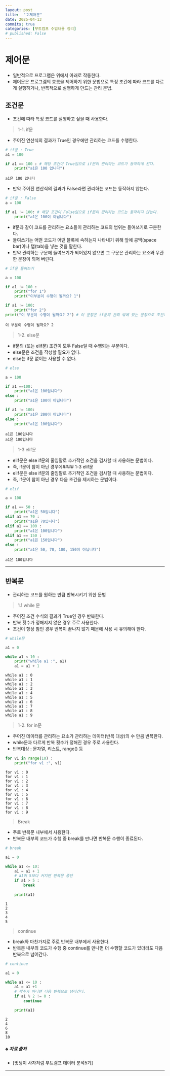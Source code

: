 ```yaml
---
layout: post
title:  "２제어문"
date: 2025-04-13
commits: true
categories: [부트캠프 수업내용 정리]
# published: False
---
```



제어문
=============
- 일반적으로 프로그램은 위에서 아래로 작동한다.
- 제어문은 프로그램의 흐름을 제어하기 위한 문법으로 특정 조건에 따라 코드를 다르게 실행하거나, 반복적으로 실행하게 만드는 관리 문법.

 조건문
---------
- 조건에 따라 특정 코드를 실행하고 싶을 때 사용한다.

> 1-1. if문
- 주어진 연산식의 결과가 True인 경우에만 관리하는 코드를 수행한다.


```python
# if문 : True
a1 = 100

if a1 == 100 : # 해당 조건이 True임으로 if문이 관리하는 코드가 동작하게 된다.
    print("a1은 100 입니다")
```

    a1은 100 입니다


- 만약 주어진 연산식의 결과가 False라면 관리하는 코드는 동작하지 않는다.


```python
# if문 : False
a = 100

if a1 != 100: # 해당 조건이 False임으로 if문이 관리하는 코드는 동작하지 않는다.
    print("a1은 100이 아닙니다")
```

- if문과 같이 코드를 관리하는 요소들이 관리하는 코드의 범위는 들여쓰기로 구분한다.
- 들여쓰기는 어떤 코드가 어떤 블록에 속하는지 나타내기 위해 앞에 공백(space bar)이나 탭(tab)을 넣는 것을 말한다.
- 만약 관리하는 구문에 들여쓰기가 되어있지 않으면 그 구문은 관리하는 요소와 무관한 문장이 되어 버린다.


```python
# if문 들여쓰기

a = 100

if a1 != 100 :
    print("for 1")
    print("이부분이 수행이 될까요? 1")

if a1 != 100:
    print("for 2")
print("이 부분이 수행이 될까요? 2") # 이 문장은 if문의 관리 밖에 있는 문장으로 조건이 False라도 출력된다.
```

    이 부분이 수행이 될까요? 2


> 1-2. else문
- if문의 (또는 elif문) 조건이 모두 False일 때 수행되는 부분이다.
- else문은 조건을 작성할 필요가 없다.
- else는 if문 없이는 사용할 수 없다.


```python
# else

a = 100

if a1 ==100:
    print("a1은 100입니다")
else :
    print("a1은 100이 아닙니다")

if a1 != 100:
    print("a1은 200이 아닙니다")
else :
    print("a1은 100입니다")
```

    a1은 100입니다
    a1은 100입니다


> 1-3 elif문
- elif문은 else if문의 줄임말로 추가적인 조건을 검사할 때 사용하는 문법이다.
- 즉, if문이 참이 아닌 경우에#### 1-3 elif문
- elif문은 else if문의 줄임말로 추가적인 조건을 검사할 때 사용하는 문법이다.
- 즉, if문이 참이 아닌 경우 다음 조건을 제시하는 문법이다.


```python
# elif

a = 100

if a1 == 50 :
    print("a1은 50입니다")
elif a1 == 70 :
    print("a1은 70입니다")
elif a1 == 100 :
    print("a1은 100입니다")
elif a1 == 150 :
    print("a1은 150입니다")
else :
    print("a1은 50, 70, 100, 150이 아닙니다")
```

    a1은 100입니다


* * *

반복문
------
- 관리하는 코드를 원하는 만큼 반복시키기 위한 문법

> 1.1 while 문
- 주어진 조건 수식의 결과가 True인 경우 반복한다.
- 반복 횟수가 정해지지 않은 경우 주로 사용한다.
- 조건이 항상 참인 경우 반복이 끝나지 않기 때문에 사용 시 유의해야 한다.


```python
# while문 

a1 = 0

while a1 < 10 :
    print("while a1 :", a1)    
    a1 = a1 + 1
```

    while a1 : 0
    while a1 : 1
    while a1 : 2
    while a1 : 3
    while a1 : 4
    while a1 : 5
    while a1 : 6
    while a1 : 7
    while a1 : 8
    while a1 : 9


> 1-2. for in문
- 주어진 데이터를 관리하는 요소가 관리하는 데이터(반복 대상)의 수 만큼 반복한다.
- while문과 다르게 반복 횟수가 정해진 경우 주로 사용한다.
- 반복대상 : 문자열, 리스트, range() 등


```python
for v1 in range(10) :
    print("for v1 :", v1)
```

    for v1 : 0
    for v1 : 1
    for v1 : 2
    for v1 : 3
    for v1 : 4
    for v1 : 5
    for v1 : 6
    for v1 : 7
    for v1 : 8
    for v1 : 9


> Break
- 주로 반복문 내부에서 사용한다.
- 반복문 내부의 코드가 수행 중 break를 만나면 반복문 수행이 종료된다.


```python
# break

a1 = 0

while a1 <= 10:
    a1 = a1 + 1 
    # a1이 5보다 커지면 반복문 중단
    if a1 > 5 :
        break
        
    print(a1)
```

    1
    2
    3
    4
    5


> continue
- break와 마찬가지로 주로 반복문 내부에서 사용한다.
- 반복문 내부의 코드가 수행 중 continue를 만나면 더 수행할 코드가 있더라도 다음 반복으로 넘어간다.


```python
# continue

a1 = 0

while a1 <= 10 :
    a1 = a1 +1
    # 짝수가 아니면 다음 반복으로 넘어간다.
    if a1 % 2 != 0 :
        continue

    print(a1)
```

    2
    4
    6
    8
    10

##### ♣ 자료 출처

- [멋쟁이 사자처럼 부트캠프 데이터 분석5기]


* * *

